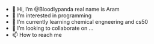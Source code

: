 - 👋 Hi, I’m @Bloodlypanda real name is Aram
- 👀 I’m interested in programming 
- 🌱 I’m currently learning chemical engneering and cs50
- 💞️ I’m looking to collaborate on ...
- 📫 How to reach me 

<!---
Bloodlypanda/Bloodlypanda is a ✨ special ✨ repository because its `README.md` (this file) appears on your GitHub profile.
You can click the Preview link to take a look at your changes.
--->
